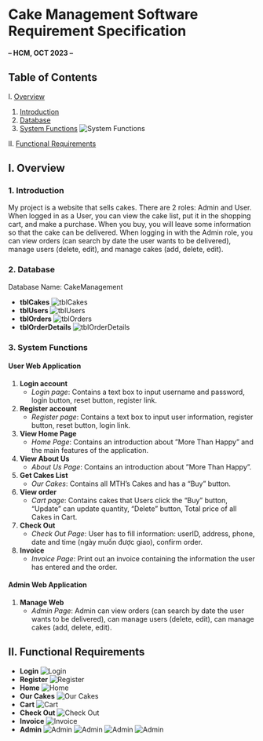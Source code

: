 # Cake Management Software Requirement Specification

**– HCM, OCT 2023 –**

## Table of Contents
I. [Overview](#overview)
   1. [Introduction](#introduction)
   2. [Database](#database)
   4. [System Functions](#system-functions)
      ![System Functions](https://github.com/Zanef08/MoreThanHappy_JavaWeb/blob/main/pictures/systemfunction.png)

II. [Functional Requirements](#functional-requirements)

## I. Overview
### 1. Introduction
My project is a website that sells cakes. There are 2 roles: Admin and User. When logged in as a User, you can view the cake list, put it in the shopping cart, and make a purchase. When you buy, you will leave some information so that the cake can be delivered. When logging in with the Admin role, you can view orders (can search by date the user wants to be delivered), manage users (delete, edit), and manage cakes (add, delete, edit).

### 2. Database
Database Name: CakeManagement

- **tblCakes**
  ![tblCakes](https://github.com/Zanef08/MoreThanHappy_JavaWeb/blob/main/pictures/dbcake.png)
- **tblUsers**
  ![tblUsers](https://github.com/Zanef08/MoreThanHappy_JavaWeb/blob/main/pictures/dbuser.png)
- **tblOrders**
  ![tblOrders](https://github.com/Zanef08/MoreThanHappy_JavaWeb/blob/main/pictures/dborder.png)
- **tblOrderDetails**
  ![tblOrderDetails](https://github.com/Zanef08/MoreThanHappy_JavaWeb/blob/main/pictures/dborderdt.png)

### 3. System Functions
#### User Web Application
1. **Login account**
   - *Login page*: Contains a text box to input username and password, login button, reset button, register link.
2. **Register account**
   - *Register page*: Contains a text box to input user information, register button, reset button, login link.
3. **View Home Page**
   - *Home Page*: Contains an introduction about ”More Than Happy” and the main features of the application.
4. **View About Us**
   - *About Us Page*: Contains an introduction about ”More Than Happy”.
5. **Get Cakes List**
   - *Our Cakes*: Contains all MTH’s Cakes and has a “Buy” button.
6. **View order**
   - *Cart page*: Contains cakes that Users click the “Buy” button, “Update” can update quantity, “Delete” button, Total price of all Cakes in Cart.
7. **Check Out**
   - *Check Out Page*: User has to fill information: userID, address, phone, date and time (ngày muốn được giao), confirm order.
8. **Invoice**
   - *Invoice Page*: Print out an invoice containing the information the user has entered and the order.

#### Admin Web Application
1. **Manage Web**
   - *Admin Page*: Admin can view orders (can search by date the user wants to be delivered), can manage users (delete, edit), can manage cakes (add, delete, edit).

## II. Functional Requirements
- **Login**
  ![Login](https://github.com/Zanef08/MoreThanHappy_JavaWeb/blob/main/pictures/login.jpeg)
- **Register**
   ![Register](https://github.com/Zanef08/MoreThanHappy_JavaWeb/blob/main/pictures/register.jpeg)
- **Home**
   ![Home](https://github.com/Zanef08/MoreThanHappy_JavaWeb/blob/main/pictures/homelogin.jpeg)
- **Our Cakes**
   ![Our Cakes](https://github.com/Zanef08/MoreThanHappy_JavaWeb/blob/main/pictures/ourcake.jpeg)
- **Cart**
   ![Cart](https://github.com/Zanef08/MoreThanHappy_JavaWeb/blob/main/pictures/cart.jpeg)
- **Check Out**
   ![Check Out](https://github.com/Zanef08/MoreThanHappy_JavaWeb/blob/main/pictures/checkout.jpeg)
- **Invoice**
   ![Invoice](https://github.com/Zanef08/MoreThanHappy_JavaWeb/blob/main/pictures/invoice.jpeg)
- **Admin**
![Admin](https://github.com/Zanef08/MoreThanHappy_JavaWeb/blob/main/pictures/admin1.jpeg)
![Admin](https://github.com/Zanef08/MoreThanHappy_JavaWeb/blob/main/pictures/admin2.jpeg)
 ![Admin](https://github.com/Zanef08/MoreThanHappy_JavaWeb/blob/main/pictures/admin3.jpeg)
   ![Admin](https://github.com/Zanef08/MoreThanHappy_JavaWeb/blob/main/pictures/addcake.jpeg)
